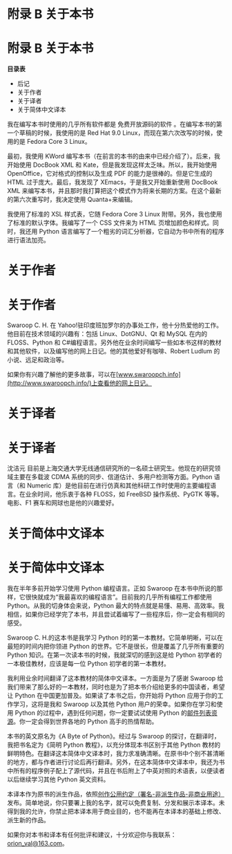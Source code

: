 # 附录 B 关于本书

# 附录 B 关于本书

**目录表**

*   后记
*   关于作者
*   关于译者
*   关于简体中文译本

我在编写本书时使用的几乎所有软件都是 免费开放源码的软件 。在编写本书的第一个草稿的时候，我使用的是 Red Hat 9.0 Linux，而现在第六次改写的时候，使用的是 Fedora Core 3 Linux。

最初，我使用 KWord 编写本书（在前言的本书的由来中已经介绍了）。后来，我开始使用 DocBook XML 和 Kate，但是我发现这样太乏味。所以，我开始使用 OpenOffice，它对格式的控制以及生成 PDF 的能力是很棒的。但是它生成的 HTML 过于庞大。最后，我发现了 XEmacs，于是我又开始重新使用 DocBook XML 来编写本书，并且那时我打算把这个模式作为将来长期的方案。在这个最新的第六次重写时，我决定使用 Quanta+来编辑。

我使用了标准的 XSL 样式表，它随 Fedora Core 3 Linux 附带。另外，我也使用了标准的默认字体。我编写了一个 CSS 文件来为 HTML 页增加颜色和样式。同时，我还用 Python 语言编写了一个粗劣的词汇分析器，它自动为书中所有的程序进行语法加亮。

# 关于作者

# 关于作者

Swaroop C. H. 在 Yahoo!驻印度班加罗尔的办事处工作，他十分热爱他的工作。他目前在技术领域的兴趣有：包括 Linux、DotGNU、Qt 和 MySQL 在内的 FLOSS、Python 和 C#编程语言。另外他在业余时间编写一些如本书这样的教材和其他软件，以及编写他的网上日记。他的其他爱好有咖啡、Robert Ludlum 的小说、远足和政治等。

如果你有兴趣了解他的更多故事，可以在[www.swaroopch.info](http://www.swaroopch.info/)上查看他的网上日记。

# 关于译者

# 关于译者

沈洁元 目前是上海交通大学无线通信研究所的一名硕士研究生。他现在的研究领域主要在多载波 CDMA 系统的同步、信道估计、多用户检测等方面。Python 语言（和 Numeric 库）是他目前在进行仿真和其他科研工作时使用的主要编程语言。在业余时间，他乐衷于各种 FLOSS，如 FreeBSD 操作系统、PyGTK 等等。电影、F1 赛车和网球也是他的兴趣爱好。

# 关于简体中文译本

# 关于简体中文译本

我在半年多前开始学习使用 Python 编程语言。正如 Swaroop 在本书中所说的那样，它很快就成为“我最喜欢的编程语言”。目前我的几乎所有编程工作都使用 Python。从我的切身体会来说，Python 最大的特点就是易懂、易用、高效率。我相信，如果你已经学完了本书，并且尝试着编写了一些程序后，你一定会有相同的感受。

Swaroop C. H.的这本书是我学习 Python 时的第一本教材。它简单明晰，可以在最短的时间内把你领进 Python 的世界。它不是很长，但是覆盖了几乎所有重要的 Python 知识。在第一次读本书的时候，我就深切的感到这是给 Python 初学者的一本极佳教材，应该是每一位 Python 初学者的第一本教材。

我利用业余时间翻译了这本教材的简体中文译本。一方面是为了感谢 Swaroop 给我们带来了那么好的一本教材，同时也是为了把本书介绍给更多的中国读者，希望让 Python 在中国更加普及。如果读了本书之后，你开始将 Python 应用于你的工作学习，这将是我和 Swaroop 以及其他 Python 用户的荣幸。如果你在学习和使用 Python 的过程中，遇到任何问题，你一定要试试使用 Python 的[邮件列表资源](http://mail.python.org/mailman/listinfo)。你一定会得到世界各地的 Python 高手的热情帮助。

本书的英文原名为《A Byte of Python》。经过与 Swaroop 的探讨，在翻译时，我把书名定为《简明 Python 教程》，以充分体现本书区别于其他 Python 教材的鲜明特色。在翻译这本简体中文译本时，我力求准确清晰。在原书中个别不甚清晰的地方，都与作者进行讨论后再行翻译。另外，在这本简体中文译本中，我还为书中所有的程序例子配上了源代码，并且在书后附上了中英对照的术语表，以便读者以后继续学习其他 Python 英文资料。

本译本作为原书的派生作品，依照[创作公用约定（署名-非派生作品-非商业用途）](http://www.creativecommons.cn/licenses/by-nd-nc/1.0/)发布。简单地说，你只要署上我的名字，就可以免费复制、分发和展示本译本。未得到我的允许，你禁止把本译本用于商业目的，也不能再在本译本的基础上修改、派生新的作品。

如果你对本书和译本有任何批评和建议，十分欢迎你与我联系：orion_val@163.com。